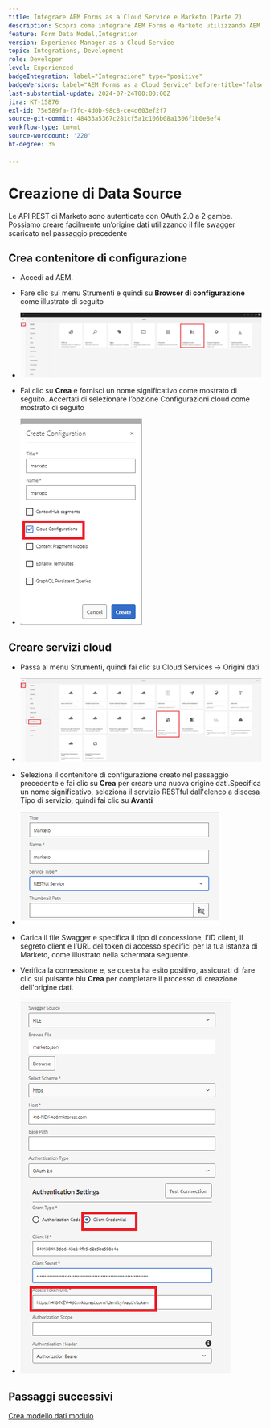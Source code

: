 ```yaml
---
title: Integrare AEM Forms as a Cloud Service e Marketo (Parte 2)
description: Scopri come integrare AEM Forms e Marketo utilizzando AEM Forms Form Data Model.
feature: Form Data Model,Integration
version: Experience Manager as a Cloud Service
topic: Integrations, Development
role: Developer
level: Experienced
badgeIntegration: label="Integrazione" type="positive"
badgeVersions: label="AEM Forms as a Cloud Service" before-title="false"
last-substantial-update: 2024-07-24T00:00:00Z
jira: KT-15876
exl-id: 75e589fa-f7fc-4d0b-98c8-ce4d603ef2f7
source-git-commit: 48433a5367c281cf5a1c106b08a1306f1b0e8ef4
workflow-type: tm+mt
source-wordcount: '220'
ht-degree: 3%

---
```


# Creazione di Data Source

Le API REST di Marketo sono autenticate con OAuth 2.0 a 2 gambe. Possiamo creare facilmente un’origine dati utilizzando il file swagger scaricato nel passaggio precedente

## Crea contenitore di configurazione

* Accedi ad AEM.
* Fare clic sul menu Strumenti e quindi su **Browser di configurazione** come illustrato di seguito

* ![menu strumenti](assets/datasource3.png)

* Fai clic su **Crea** e fornisci un nome significativo come mostrato di seguito. Accertati di selezionare l’opzione Configurazioni cloud come mostrato di seguito

* ![contenitore configurazione](assets/datasource4.png)

## Creare servizi cloud

* Passa al menu Strumenti, quindi fai clic su Cloud Services -> Origini dati

* ![servizi cloud](assets/datasource5.png)

* Seleziona il contenitore di configurazione creato nel passaggio precedente e fai clic su **Crea** per creare una nuova origine dati.Specifica un nome significativo, seleziona il servizio RESTful dall&#39;elenco a discesa Tipo di servizio, quindi fai clic su **Avanti**
* ![new-data-source](assets/datasource6.png)

* Carica il file Swagger e specifica il tipo di concessione, l’ID client, il segreto client e l’URL del token di accesso specifici per la tua istanza di Marketo, come illustrato nella schermata seguente.

* Verifica la connessione e, se questa ha esito positivo, assicurati di fare clic sul pulsante blu **Crea** per completare il processo di creazione dell&#39;origine dati.

* ![data-source-config](assets/datasource1.png)


## Passaggi successivi

[Crea modello dati modulo](./part3.md)
